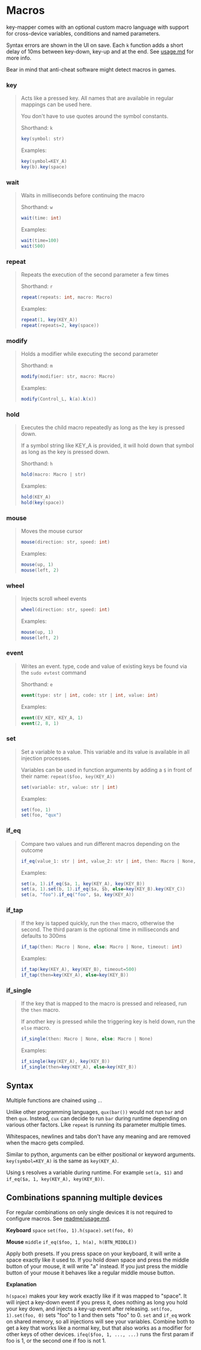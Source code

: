 # Macros

key-mapper comes with an optional custom macro language with support for cross-device
variables, conditions and named parameters.

Syntax errors are shown in the UI on save. Each `k` function adds a short delay of 10ms
between key-down, key-up and at the end. See [usage.md](usage.md#configuration-files)
for more info.

Bear in mind that anti-cheat software might detect macros in games.

### key

> Acts like a pressed key. All names that are available in regular mappings can be used
> here.
>
> You don't have to use quotes around the symbol constants.
>
> Shorthand: `k`
> 
> ```c#
> key(symbol: str)
> ```
> 
> Examples:
> 
> ```c#
> key(symbol=KEY_A)
> key(b).key(space)
> ```

### wait

> Waits in milliseconds before continuing the macro
> 
> Shorthand: `w`
> 
> ```c#
> wait(time: int)
> ```
> 
> Examples:
> 
> ```c#
> wait(time=100)
> wait(500)
> ```

### repeat

> Repeats the execution of the second parameter a few times
>
> Shorthand: `r`
>
> ```c#
> repeat(repeats: int, macro: Macro)
> ```
> 
> Examples:
> 
> ```c#
> repeat(1, key(KEY_A))
> repeat(repeats=2, key(space))
> ```

### modify

> Holds a modifier while executing the second parameter
>
> Shorthand: `m`
> 
> ```c#
> modify(modifier: str, macro: Macro)
> ```
>
> Examples:
> 
> ```c#
> modify(Control_L, k(a).k(x))
> ```

### hold

> Executes the child macro repeatedly as long as the key is pressed down.
>
> If a symbol string like KEY_A is provided, it will hold down that symbol as
> long as the key is pressed down.
>
> Shorthand: `h`
>
> ```c#
> hold(macro: Macro | str)
> ```
>
> Examples:
>
> ```c#
> hold(KEY_A)
> hold(key(space))
> ```

### mouse

> Moves the mouse cursor
>
> ```c#
> mouse(direction: str, speed: int)
> ```
>
> Examples:
>
> ```c#
> mouse(up, 1)
> mouse(left, 2)
> ```

### wheel

> Injects scroll wheel events
>
> ```c#
> wheel(direction: str, speed: int)
> ```
>
> Examples:
>
> ```c#
> mouse(up, 1)
> mouse(left, 2)
> ```

### event

> Writes an event. type, code and value of existing keys be found via the `sudo evtest`
> command
>
> Shorthand: `e`
>
> ```c#
> event(type: str | int, code: str | int, value: int)
> ```
>
> Examples:
>
> ```c#
> event(EV_KEY, KEY_A, 1)
> event(2, 8, 1)
> ```

### set

> Set a variable to a value. This variable and its value is available in all injection
> processes.
>
> Variables can be used in function arguments by adding a `$` in front of their name:
> `repeat($foo, key(KEY_A))`
>
> ```c#
> set(variable: str, value: str | int)
> ```
>
> Examples:
>
> ```c#
> set(foo, 1)
> set(foo, "qux")
> ```

### if_eq

> Compare two values and run different macros depending on the outcome
>
> ```c#
> if_eq(value_1: str | int, value_2: str | int, then: Macro | None, else: Macro | None)
> ```
>
> Examples:
> 
> ```c#
> set(a, 1).if_eq($a, 1, key(KEY_A), key(KEY_B))
> set(a, 1).set(b, 1).if_eq($a, $b, else=key(KEY_B).key(KEY_C))
> set(a, "foo").if_eq("foo", $a, key(KEY_A))
> ```

### if_tap

> If the key is tapped quickly, run the `then` macro, otherwise the
> second. The third param is the optional time in milliseconds and defaults to
> 300ms
>
> ```c#
> if_tap(then: Macro | None, else: Macro | None, timeout: int)
> ```
>
> Examples:
> 
> ```c#
> if_tap(key(KEY_A), key(KEY_B), timeout=500)
> if_tap(then=key(KEY_A), else=key(KEY_B))
> ```

### if_single

> If the key that is mapped to the macro is pressed and released, run the `then` macro.
>
> If another key is pressed while the triggering key is held down, run the `else` macro.
>
> ```c#
> if_single(then: Macro | None, else: Macro | None)
> ```
>
> Examples:
> 
> ```c#
> if_single(key(KEY_A), key(KEY_B))
> if_single(then=key(KEY_A), else=key(KEY_B))
> ```

## Syntax

Multiple functions are chained using `.`.

Unlike other programming languages, `qux(bar())` would not run `bar` and then
`qux`. Instead, `cux` can decide to run `bar` during runtime depending on various
other factors. Like `repeat` is running its parameter multiple times.

Whitespaces, newlines and tabs don't have any meaning and are removed  when the macro
gets compiled.

Similar to python, arguments can be either positional or keyword arguments.
`key(symbol=KEY_A)` is the same as `key(KEY_A)`.

Using `$` resolves a variable during runtime. For example `set(a, $1)` and
`if_eq($a, 1, key(KEY_A), key(KEY_B))`.

## Combinations spanning multiple devices

For regular combinations on only single devices it is not required to
configure macros. See [readme/usage.md](usage.md#combinations).

**Keyboard** `space` `set(foo, 1).h(space).set(foo, 0)`

**Mouse** `middle` `if_eq($foo, 1, h(a), h(BTN_MIDDLE))`

Apply both presets. If you press space on your keyboard, it will write a
space exactly like it used to. If you hold down space and press the middle
button of your mouse, it will write "a" instead. If you just press the
middle button of your mouse it behaves like a regular middle mouse button.

**Explanation**

`h(space)` makes your key work exactly like if it was mapped to "space".
It will inject a key-down event if you press it, does nothing as long you
hold your key down, and injects a key-up event after releasing.
`set(foo, 1).set(foo, 0)` sets "foo" to 1 and then sets "foo" to 0.
`set` and `if_eq` work on shared memory, so all injections will see your
variables. Combine both to get a key that works like a normal key, but that also
works as a modifier for other keys of other devices. `ifeq($foo, 1, ..., ...)`
runs the first param if foo is 1, or the second one if foo is not 1.

